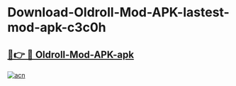 # Download-Oldroll-Mod-APK-lastest-mod-apk-c3c0h

<h2><a href="https://apkcomod.com?title=Oldroll-Mod-APK">🔗👉 🔴 Oldroll-Mod-APK-apk </a></h2>

[![acn](https://github.com/user-attachments/assets/0f9c940e-d8b0-45ae-aac7-cd30a18b3e1c)](https://apkcomod.com?title=Oldroll-Mod-APK)
